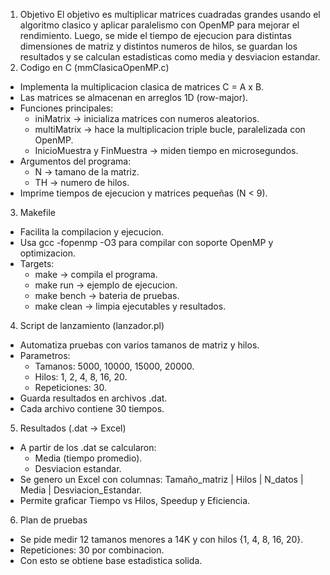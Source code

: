 1. Objetivo
El objetivo es multiplicar matrices cuadradas grandes usando el algoritmo clasico y aplicar paralelismo con OpenMP para mejorar el rendimiento. Luego, se mide el tiempo de ejecucion para distintas dimensiones de matriz y distintos numeros de hilos, se guardan los resultados y se calculan estadisticas como media y desviacion estandar.
2. Codigo en C (mmClasicaOpenMP.c)
- Implementa la multiplicacion clasica de matrices C = A x B.
- Las matrices se almacenan en arreglos 1D (row-major).
- Funciones principales:
   * iniMatrix → inicializa matrices con numeros aleatorios.
   * multiMatrix → hace la multiplicacion triple bucle, paralelizada con OpenMP.
   * InicioMuestra y FinMuestra → miden tiempo en microsegundos.
- Argumentos del programa:
   * N → tamano de la matriz.
   * TH → numero de hilos.
- Imprime tiempos de ejecucion y matrices pequeñas (N < 9).
3. Makefile
- Facilita la compilacion y ejecucion.
- Usa gcc -fopenmp -O3 para compilar con soporte OpenMP y optimizacion.
- Targets:
   * make → compila el programa.
   * make run → ejemplo de ejecucion.
   * make bench → bateria de pruebas.
   * make clean → limpia ejecutables y resultados.
4. Script de lanzamiento (lanzador.pl)
- Automatiza pruebas con varios tamanos de matriz y hilos.
- Parametros:
   * Tamanos: 5000, 10000, 15000, 20000.
   * Hilos: 1, 2, 4, 8, 16, 20.
   * Repeticiones: 30.
- Guarda resultados en archivos .dat.
- Cada archivo contiene 30 tiempos.
5. Resultados (.dat → Excel)
- A partir de los .dat se calcularon:
   * Media (tiempo promedio).
   * Desviacion estandar.
- Se genero un Excel con columnas:
   Tamaño_matriz | Hilos | N_datos | Media | Desviacion_Estandar.
- Permite graficar Tiempo vs Hilos, Speedup y Eficiencia.
6. Plan de pruebas
- Se pide medir 12 tamanos menores a 14K y con hilos {1, 4, 8, 16, 20}.
- Repeticiones: 30 por combinacion.
- Con esto se obtiene base estadistica solida.

